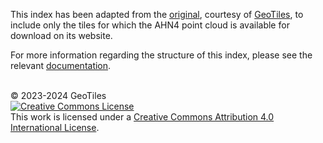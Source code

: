 This index has been adapted from the [original](https://static.fwrite.org/2023/01/AHN_subunits_GeoTiles.zip), courtesy
of [GeoTiles](https://geotiles.citg.tudelft.nl/), to include only the tiles for which the AHN4 point cloud is available
for download on its website.

For more information regarding the structure of this index, please see the
relevant [documentation](https://weblog.fwrite.org/kaartbladen/#geotiles).

<br>
© 2023-2024 GeoTiles
<br>
<a rel="license" href="https://creativecommons.org/licenses/by/4.0/">
    <img alt="Creative Commons License" style="border-width:0" src="https://i.creativecommons.org/l/by-sa/4.0/88x31.png" />
</a>
<br>
This work is licensed under a <a rel="license" href="https://creativecommons.org/licenses/by/4.0/">Creative Commons Attribution 4.0 International License</a>.
